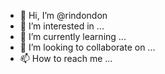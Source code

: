 - 👋 Hi, I’m @rindondon
- 👀 I’m interested in ...
- 🌱 I’m currently learning ...
- 💞️ I’m looking to collaborate on ...
- 📫 How to reach me ...

<!---
rindondon/rindondon is a ✨ special ✨ repository because its `README.md` (this file) appears on your GitHub profile.
You can click the Preview link to take a look at your changes.
--->
